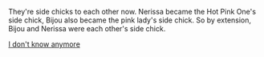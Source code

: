 <!-- title: Enimies To Lovers? -->

They're side chicks to each other now. Nerissa became the Hot Pink One's side chick, Bijou also became the pink lady's side chick. So by extension, Bijou and Nerissa were each other's side chick.

[I don't know anymore](#embed:https://www.youtube.com/live/5o4TerH2bVI?feature=shared\&t=12141)
